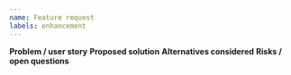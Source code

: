 ```yaml
---
name: Feature request
labels: enhancement
---
```

**Problem / user story**
**Proposed solution**
**Alternatives considered**
**Risks / open questions**
